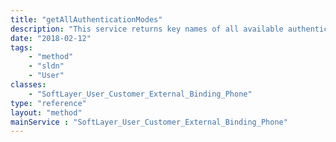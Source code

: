 ```yaml
---
title: "getAllAuthenticationModes"
description: "This service returns key names of all available authentication modes. See [SoftLayer_Container_User_Customer_External_Binding_Phone_Mode](reference/datatypes/SoftLayer_Container_User_Customer_External_Binding_Phone_Mode) container for details. "
date: "2018-02-12"
tags:
    - "method"
    - "sldn"
    - "User"
classes:
    - "SoftLayer_User_Customer_External_Binding_Phone"
type: "reference"
layout: "method"
mainService : "SoftLayer_User_Customer_External_Binding_Phone"
---
```

